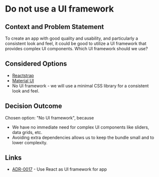 # Do not use a UI framework

## Context and Problem Statement

To create an app with good quality and usability, and particularly a consistent look and feel, it could be good to utilize a UI framework that provides complex UI components.  Which UI framework should we use?

## Considered Options

* [Reactstrap](https://reactstrap.github.io/)
* [Material UI](https://mui.com/)
* No UI framework - we will use a minimal CSS library for a consistent look and feel.

## Decision Outcome

Chosen option: "No UI framework", because
* We have no immediate need for complex UI components like sliders, data grids, etc.
* Avoiding extra dependencies allows us to keep the bundle small and to lower complexity.

## Links

* [ADR-0017](0017-use-react-as-framework-for-app.md) - Use React as UI framework for app
